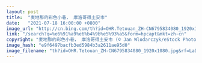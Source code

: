```yaml
---
layout: post
title:  "麦地那的彩色小巷， 摩洛哥得土安市"
date:   "2021-07-18 16:00:00 +0800"
image_url: "http://cn.bing.com/th?id=OHR.Tetouan_ZH-CN6795834080_1920x1080.jpg&rf=LaDigue_1920x1080.jpg&pid=hp"
link: "/search?q=%e6%91%a9%e6%b4%9b%e5%93%a5&form=hpcapt&mkt=zh-cn"
copyright: "麦地那的彩色小巷， 摩洛哥得土安市 (© Jan Wlodarczyk/eStock Photo)"
image_hash: "e9f6497bacfb3ed5984b3a2611ae95d0"
image_filename: "th?id=OHR.Tetouan_ZH-CN6795834080_1920x1080.jpg&rf=LaDigue_1920x1080.jpg&pid=hp"
---
```

